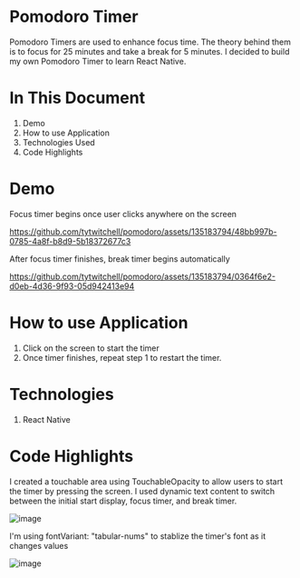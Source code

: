 # Pomodoro Timer

Pomodoro Timers are used to enhance focus time.  The theory behind them is to focus for 25 minutes and take a break for 5 minutes. I decided to build my own Pomodoro Timer to learn React Native.

# In This Document

1) Demo
2) How to use Application
3) Technologies Used
4) Code Highlights

# Demo
Focus timer begins once user clicks anywhere on the screen

https://github.com/tytwitchell/pomodoro/assets/135183794/48bb997b-0785-4a8f-b8d9-5b18372677c3

After focus timer finishes, break timer begins automatically

https://github.com/tytwitchell/pomodoro/assets/135183794/0364f6e2-d0eb-4d36-9f93-05d942413e94


# How to use Application
1) Click on the screen to start the timer
2) Once timer finishes, repeat step 1 to restart the timer. 

# Technologies
1) React Native

# Code Highlights

I created a touchable area using TouchableOpacity to allow users to start the timer by pressing the screen. I used dynamic text content to switch between the initial start display, focus timer, and break timer.

![image](https://github.com/tytwitchell/pomodoro/assets/135183794/37e62859-b4d2-4c6e-b382-4c751fa945f7)

I'm using fontVariant: "tabular-nums" to stablize the timer's font as it changes values

![image](https://github.com/tytwitchell/pomodoro/assets/135183794/8a4c7dce-b321-4450-afad-e0173af9d39f)
